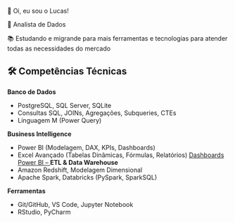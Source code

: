 👋 Oi, eu sou o Lucas!

🎯 Analista de Dados

📚 Estudando e migrande para mais ferramentas e tecnologias para atender todas as necessidades do mercado

## 🛠 Competências Técnicas

**Banco de Dados**  
- PostgreSQL, SQL Server, SQLite  
- Consultas SQL, JOINs, Agregações, Subqueries, CTEs  
- Linguagem M (Power Query)

**Business Intelligence**  
- Power BI (Modelagem, DAX, KPIs, Dashboards)  
- Excel Avançado (Tabelas Dinâmicas, Fórmulas, Relatórios)
  [Dashboards Power BI – ](https://github.com/LcsAugusto/Dahboards-Power-BI)
**ETL & Data Warehouse**  
- Amazon Redshift, Modelagem Dimensional  
- Apache Spark, Databricks (PySpark, SparkSQL)

**Ferramentas**  
- Git/GitHub, VS Code, Jupyter Notebook  
- RStudio, PyCharm
